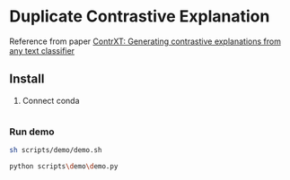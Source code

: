 # Duplicate Contrastive Explanation

Reference from paper [ContrXT: Generating contrastive explanations from any text classifier](https://www.sciencedirect.com/science/article/abs/pii/S1566253521002426)

## Install
1. Connect conda
```sh

```

### Run demo

```sh
sh scripts/demo/demo.sh

python scripts\demo\demo.py
```